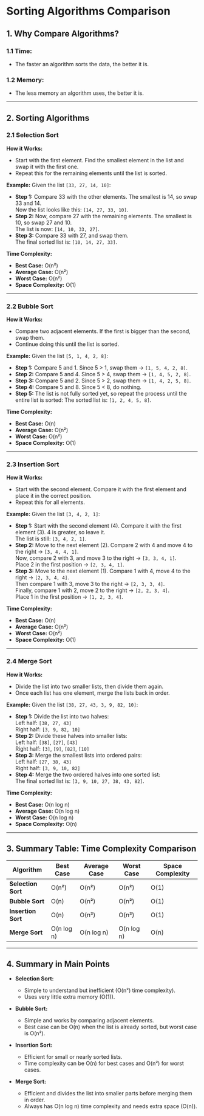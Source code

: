 # Sorting Algorithms Comparison

## 1. Why Compare Algorithms?

### 1.1 Time:
- The faster an algorithm sorts the data, the better it is.

### 1.2 Memory:
- The less memory an algorithm uses, the better it is.

---

## 2. Sorting Algorithms

### 2.1 Selection Sort

**How it Works:**
- Start with the first element. Find the smallest element in the list and swap it with the first one.
- Repeat this for the remaining elements until the list is sorted.

**Example:**
Given the list `[33, 27, 14, 10]`:
- **Step 1:** Compare 33 with the other elements. The smallest is 14, so swap 33 and 14.  
  Now the list looks like this: `[14, 27, 33, 10]`.
- **Step 2:** Now, compare 27 with the remaining elements. The smallest is 10, so swap 27 and 10.  
  The list is now: `[14, 10, 33, 27]`.
- **Step 3:** Compare 33 with 27, and swap them.  
  The final sorted list is: `[10, 14, 27, 33]`.

**Time Complexity:**
- **Best Case:** O(n²)
- **Average Case:** O(n²)
- **Worst Case:** O(n²)
- **Space Complexity:** O(1)

---

### 2.2 Bubble Sort

**How it Works:**
- Compare two adjacent elements. If the first is bigger than the second, swap them.
- Continue doing this until the list is sorted.

**Example:**
Given the list `[5, 1, 4, 2, 8]`:
- **Step 1:** Compare 5 and 1. Since 5 > 1, swap them → `[1, 5, 4, 2, 8]`.
- **Step 2:** Compare 5 and 4. Since 5 > 4, swap them → `[1, 4, 5, 2, 8]`.
- **Step 3:** Compare 5 and 2. Since 5 > 2, swap them → `[1, 4, 2, 5, 8]`.
- **Step 4:** Compare 5 and 8. Since 5 < 8, do nothing.
- **Step 5:** The list is not fully sorted yet, so repeat the process until the entire list is sorted:
  The sorted list is: `[1, 2, 4, 5, 8]`.

**Time Complexity:**
- **Best Case:** O(n)
- **Average Case:** O(n²)
- **Worst Case:** O(n²)
- **Space Complexity:** O(1)

---

### 2.3 Insertion Sort

**How it Works:**
- Start with the second element. Compare it with the first element and place it in the correct position.
- Repeat this for all elements.

**Example:**
Given the list `[3, 4, 2, 1]`:
- **Step 1:** Start with the second element (4). Compare it with the first element (3). 4 is greater, so leave it.  
  The list is still: `[3, 4, 2, 1]`.
- **Step 2:** Move to the next element (2). Compare 2 with 4 and move 4 to the right → `[3, 4, 4, 1]`.  
  Now, compare 2 with 3, and move 3 to the right → `[3, 3, 4, 1]`.  
  Place 2 in the first position → `[2, 3, 4, 1]`.
- **Step 3:** Move to the next element (1). Compare 1 with 4, move 4 to the right → `[2, 3, 4, 4]`.  
  Then compare 1 with 3, move 3 to the right → `[2, 3, 3, 4]`.  
  Finally, compare 1 with 2, move 2 to the right → `[2, 2, 3, 4]`.  
  Place 1 in the first position → `[1, 2, 3, 4]`.

**Time Complexity:**
- **Best Case:** O(n)
- **Average Case:** O(n²)
- **Worst Case:** O(n²)
- **Space Complexity:** O(1)

---

### 2.4 Merge Sort

**How it Works:**
- Divide the list into two smaller lists, then divide them again.
- Once each list has one element, merge the lists back in order.

**Example:**
Given the list `[38, 27, 43, 3, 9, 82, 10]`:
- **Step 1:** Divide the list into two halves:  
  Left half: `[38, 27, 43]`  
  Right half: `[3, 9, 82, 10]`
- **Step 2:** Divide these halves into smaller lists:  
  Left half: `[38]`, `[27]`, `[43]`  
  Right half: `[3]`, `[9]`, `[82]`, `[10]`
- **Step 3:** Merge the smallest lists into ordered pairs:  
  Left half: `[27, 38, 43]`  
  Right half: `[3, 9, 10, 82]`
- **Step 4:** Merge the two ordered halves into one sorted list:  
  The final sorted list is: `[3, 9, 10, 27, 38, 43, 82]`.

**Time Complexity:**
- **Best Case:** O(n log n)
- **Average Case:** O(n log n)
- **Worst Case:** O(n log n)
- **Space Complexity:** O(n)

---

## 3. Summary Table: Time Complexity Comparison

| **Algorithm**       | **Best Case**   | **Average Case** | **Worst Case**   | **Space Complexity** |
|---------------------|-----------------|------------------|------------------|----------------------|
| **Selection Sort**   | O(n²)           | O(n²)            | O(n²)            | O(1)                 |
| **Bubble Sort**      | O(n)            | O(n²)            | O(n²)            | O(1)                 |
| **Insertion Sort**   | O(n)            | O(n²)            | O(n²)            | O(1)                 |
| **Merge Sort**       | O(n log n)      | O(n log n)       | O(n log n)       | O(n)                 |

---

## 4. Summary in Main Points

- **Selection Sort:**  
  - Simple to understand but inefficient (O(n²) time complexity).
  - Uses very little extra memory (O(1)).

- **Bubble Sort:**  
  - Simple and works by comparing adjacent elements.
  - Best case can be O(n) when the list is already sorted, but worst case is O(n²).

- **Insertion Sort:**  
  - Efficient for small or nearly sorted lists.
  - Time complexity can be O(n) for best cases and O(n²) for worst cases.

- **Merge Sort:**  
  - Efficient and divides the list into smaller parts before merging them in order.
  - Always has O(n log n) time complexity and needs extra space (O(n)).

